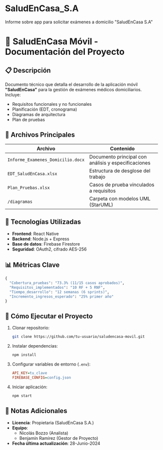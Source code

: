 # SaludEnCasa_S.A
Informe sobre app para solicitar exámenes a domicilio "SaludEnCasa S.A"

# 📱 SaludEnCasa Móvil - Documentación del Proyecto

## 📋 Descripción  
Documento técnico que detalla el desarrollo de la aplicación móvil **"SaludEnCasa"** para la gestión de exámenes médicos domiciliarios. Incluye:  
- Requisitos funcionales y no funcionales  
- Planificación (EDT, cronograma)  
- Diagramas de arquitectura  
- Plan de pruebas  

## 📌 Archivos Principales  
| Archivo | Contenido |  
|---------|-----------|  
| `Informe_Examenes_Domicilio.docx` | Documento principal con análisis y especificaciones |  
| `EDT_SaludEnCasa.xlsx` | Estructura de desglose del trabajo |  
| `Plan_Pruebas.xlsx` | Casos de prueba vinculados a requisitos |  
| `/diagramas` | Carpeta con modelos UML (StarUML) |  

## 🔧 Tecnologías Utilizadas  
- **Frontend**: React Native  
- **Backend**: Node.js + Express  
- **Base de datos**: Firebase Firestore  
- **Seguridad**: OAuth2, cifrado AES-256  

## 📊 Métricas Clave  
```python
{
  "Cobertura_pruebas": "73.3% (11/15 casos aprobados)",
  "Requisitos_implementados": "10 RF + 5 RNF",
  "Tiempo_desarrollo": "12 semanas (6 sprints)",
  "Incremento_ingresos_esperado": "25% primer año"
}
```

## 🚀 Cómo Ejecutar el Proyecto  
1. Clonar repositorio:  
   ```bash
   git clone https://github.com/tu-usuario/saludencasa-movil.git
   ```
2. Instalar dependencias:  
   ```bash
   npm install
   ```
3. Configurar variables de entorno (`.env`):  
   ```ini
   API_KEY=tu_clave
   FIREBASE_CONFIG=config.json
   ```
4. Iniciar aplicación:  
   ```bash
   npm start
   ```

## 📝 Notas Adicionales  
- **Licencia**: Propietaria (SaludEnCasa S.A.)  
- **Equipo**:  
  - Nicolás Bozzo (Analista)  
  - Benjamín Ramírez (Gestor de Proyecto)  
- **Fecha última actualización**: 28-Junio-2024  

